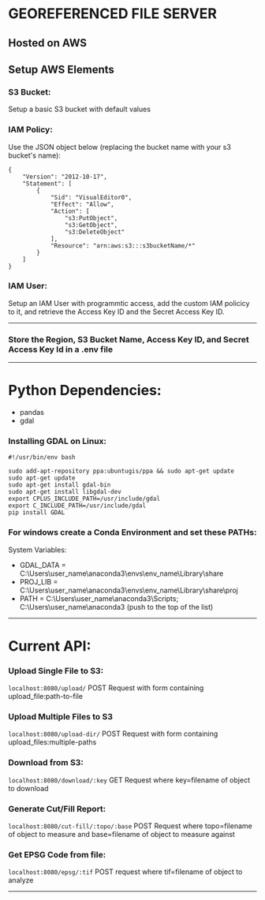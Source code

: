 # GEOREFERENCED FILE SERVER 
## Hosted on AWS

## Setup AWS Elements
### S3 Bucket:
Setup a basic S3 bucket with default values
### IAM Policy:
Use the JSON object below (replacing the bucket name with your s3 bucket's name):

```
{
    "Version": "2012-10-17",
    "Statement": [
        {
            "Sid": "VisualEditor0",
            "Effect": "Allow",
            "Action": [
                "s3:PutObject",
                "s3:GetObject",
                "s3:DeleteObject"
            ],
            "Resource": "arn:aws:s3:::s3bucketName/*"
        }
    ]
}
```

### IAM User:
Setup an IAM User with programmtic access, add the custom IAM policicy to it, and retrieve the Access Key ID and the Secret Access Key ID.

---

### Store the Region, S3 Bucket Name, Access Key ID, and Secret Access Key Id in a .env file

---

# Python Dependencies:
* pandas
* gdal

### Installing GDAL on Linux:
```
#!/usr/bin/env bash

sudo add-apt-repository ppa:ubuntugis/ppa && sudo apt-get update
sudo apt-get update
sudo apt-get install gdal-bin
sudo apt-get install libgdal-dev
export CPLUS_INCLUDE_PATH=/usr/include/gdal
export C_INCLUDE_PATH=/usr/include/gdal
pip install GDAL
```

### For windows create a Conda Environment and set these PATHs:

System Variables:
* GDAL_DATA = C:\Users\user_name\anaconda3\envs\env_name\Library\share
* PROJ_LIB = C:\Users\user_name\anaconda3\envs\env_name\Library\share\proj
* PATH = C:\Users\user_name\anaconda3\Scripts; C:\Users\user_name\anaconda3 (push to the top of the list)

---

# Current API:

### Upload Single File to S3:
`localhost:8080/upload/`
POST Request with form containing upload_file:path-to-file

### Upload Multiple Files to S3
`localhost:8080/upload-dir/`
POST Request with form containing upload_files:multiple-paths

### Download from S3:
`localhost:8080/download/:key`
GET Request where key=filename of object to download

### Generate Cut/Fill Report:
`localhost:8080/cut-fill/:topo/:base`
POST Request where topo=filename of object to measure and base=filename of object to measure against

### Get EPSG Code from file:
`localhost:8080/epsg/:tif`
POST request where tif=filename of object to analyze

---
